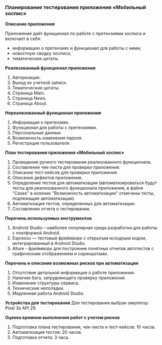 ### Планирование тестирования приложения «Мобильный хоспис»

**Описание приложения**

Приложение даёт функционал по работе с претензиями хосписа и включает в себя:
+	информацию о претензиях и функционал для работы с ними;
+	новостную сводку хосписа;
+ тематические цитаты.

**Реализованный функционал приложения**
1.	Авторизация.
2.	Выход их учетной записи.
3.	Тематические цитаты.
4.	Страница Main.
5.	Страница News.
6.	Страница About.

**Нереализованный функционал приложения**
1.	Информация о претензиях.
2.	Функционал для работы с претензиями.
3.	Персональные данные.
4.	Возможность изменения пароля.
5.	Регистрация пользователя.

**План тестирования приложения «Мобильный хоспис»**
1.	Проведение ручного тестирования реализованного функционала.
2.	Составление чек-листа для проверки приложения.
3.	Описание тест-кейсов для проверки приложения.
4.	Описание дефектов приложения. 
5.	Определение тестов для автоматизации (автоматизироваться будут тесты для реализованного функционала приложения, в файле "Cases" в колонке "Возможность автоматизиции" отмечены тесты, подлежащие автоматизации).
7.	Автоматизация тестов, определенных для автоматизации.
8.	Составление отчета о тестировании.

**Перечень используемых инструментов**
1.	Android Studio – наиболее популярная среда разработки для работы с платформой Android.
2.	Espresso — тестовый фреймворк с открытым исходным кодом, интегрированный в Android Studio.
3.	Allure - фреймворк  для построение понятных отчетов автотестов с графическим отображением и скриншотами.

**Перечень и описание возможных рисков при автоматизации**
1. Отсутствие детальной информации о работе приложения.
3. Наличие бага, затрудняющего проверку приложения.
4. Изменение структуры сервиса.
5. Технические неполадки.
6. Медленная работа Android Studio.

**Устройства для тестирования**
Для тестирования выбран эмулятор: Pixel 3a API 29.

**Оценка времени выполнения работ с учетом рисков**
1. Подготовка плана тестирования, чек-листа и тест-кейсов: 10 часов.
2. Автоматизация тестов: 20 часов.
3. Подготовка отчета: 3 часа.
